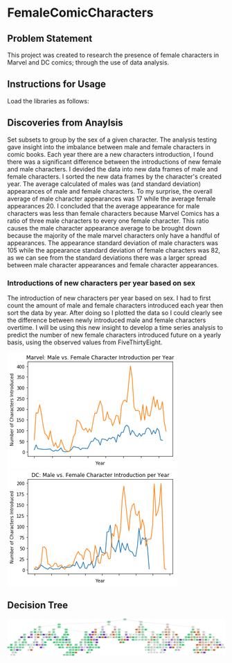 # FemaleComicCharacters
## Problem Statement
This project was created to research the presence of female characters in Marvel and DC comics; through the use of data analysis.

## Instructions for Usage
Load the libraries as follows: 


## Discoveries from Anaylsis
Set subsets to group by the sex of a given character. The analysis testing gave insight into the imbalance between male and female characters in comic books. 
Each year there are a new characters introduction, I found there was a significant difference between the introductions of new female and male characters.  I devided the data into new data frames of male and female characters. I sorted the new data frames by the character's created year. The average calculated of males was (and standard deviation) appearances of male and female characters. To my surprise, the overall average of male character appearances was 17 while the average female appearances 20. I concluded that the average appearance for male characters was less than female characters because Marvel Comics has a ratio of three male characters to every one female character. This ratio causes the male character appearance average to be brought down because the majority of the male marvel characters only have a handful of appearances. The appearance standard deviation of male characters was 105 while the appearance standard deviation of female characters was 82, as we can see from the standard deviations there was a larger spread between male character appearances and female character appearances.

### Introductions of new characters per year based on sex
The introduction of new characters per year based on sex. I had to first count the amount of male and female characters introduced each year then sort the data by year. After doing so I plotted the data so I could clearly see the difference between newly introduced male and female characters overtime. I will be using this new insight to develop a time series analysis to predict the number of new female characters introduced future on a yearly basis, using the observed values from FiveThirtyEight.

<img src="images/Marvel Male vs. Female Character Introduction per Year.png">

<img src="images/DC Male vs. Female Character Introduction per Year.png">

## Decision Tree
<img src="images/Female_Comic_Characters_DecisionTree.png">
